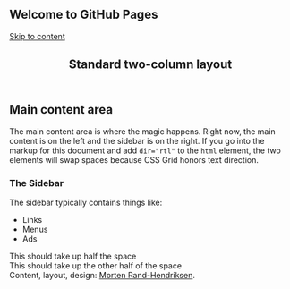 ## Welcome to GitHub Pages
<!DOCTYPE html>
<html lang="en">
<head>
    <meta charset="UTF-8">
    <meta name="viewport" content="width=device-width, initial-scale=1.0">
    <link href="css.css" rel="stylesheet">
</head>
<body>
    <div class="site">
        <a class="skip-link screen-reader-text" href="#content">Skip to content</a>
  <header class="masthead">
            <h2 class="site-title">Standard two-column layout</h2>
        </header><!-- .masthead -->
    
   <main id="content" class="main-content">
            <h2>Main content area</h2>
            <p>The main content area is where the magic happens. Right now, the main content is on the left and the sidebar is on the right. If you go into the markup for this document and add <code>dir="rtl"</code> to the <code>html</code> element, the two elements will swap spaces because CSS Grid honors text direction.</p>
        </main>
    
   <aside class="sidebar">
            <h3>The Sidebar</h3>
            <p>The sidebar typically contains things like:</p>
            <ul>
                <li>Links</li>
                <li>Menus</li>
                <li>Ads</li>
            </ul>
        </aside>
    
 <aside class="twin">
            This should take up half the space
        </aside>
        <aside class="twin">
            This should take up the other half of the space
        </aside>
    
   <footer class="colophon grid">
            <aside>Content, layout, design: <a href="https://twitter.com/mor10" target="_blank" rel="nofollow">Morten Rand-Hendriksen</a>.</aside>
        </footer>
    
  </div>
</body>
</html>
